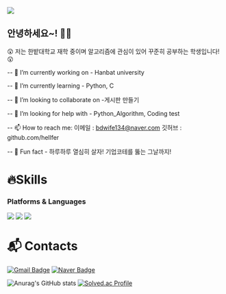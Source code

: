 <img src="https://capsule-render.vercel.app/api?type=waving&color=timeGradient&height=200&section=header&text=Hello!%20I'm%20jeong%20ju&fontSize=50&fontColor=d6ace6&fontAlign=50" />

## 안녕하세요~! 👋👋



😲 저는 한밭대학교 재학 중이며 알고리즘에 관심이 있어 꾸준히 공부하는 학생입니다! 😲
 
-- 👻 I’m currently working on - Hanbat university

-- 💙 I’m currently learning - Python, C
  
-- 🍁 I’m looking to collaborate on -게시판 만들기

-- 🤔 I’m looking for help with - Python_Algorithm, Coding test
  
-- 📫 How to reach me: 이메일  :  bdwife134@naver.com 깃허브  :  github.com/hellfer
  
-- 👀 Fun fact - 하루하루 열심히 살자! 기업코테를 뚫는 그날까지!



# 🔥Skills
### Platforms & Languages
 <img src="https://img.shields.io/badge/Python-3776AB?style=squre&logo=python&logoColor=white"/> <img src="https://img.shields.io/badge/C-A8B9CC?style=squre&logo=c&logoColor=white"/> <img src="https://img.shields.io/badge/github-181717?style=squre&logo=github&logoColor=white">
 
# :mailbox_with_mail: Contacts
[![Gmail Badge](https://img.shields.io/badge/Gmail-d14836?style=flat-square&logo=Gmail&logoColor=white&link=mailto:ljsmn123@gmail.com)](mailto:ljsmn123@gmail.com)
[![Naver Badge](https://img.shields.io/badge/Naver-03C75A?style=flat-square&logo=Naver&logoColor=white&link=mailto:bdwife134@naver.com)](mailto:bdwife134@naver.com)


![Anurag's GitHub stats](https://github-readme-stats.vercel.app/api?username=hellfer&show_icons=true&theme=radical) [![Solved.ac Profile](http://mazassumnida.wtf/api/generate_badge?boj=bdwife)](https://solved.ac/bdwife)<br/>
